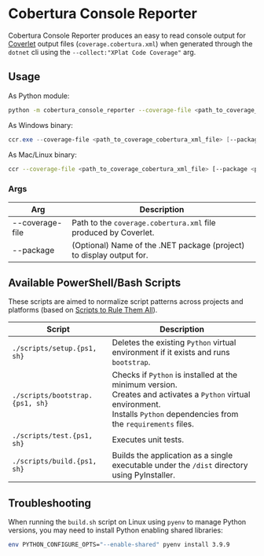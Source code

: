 # Cobertura Console Reporter

Cobertura Console Reporter produces an easy to read console output for 
[Coverlet](https://github.com/coverlet-coverage/coverlet) output files (`coverage.cobertura.xml`) when
generated through the `dotnet` cli using the `--collect:"XPlat Code Coverage"` arg.

## Usage

As Python module:

```bash
python -m cobertura_console_reporter --coverage-file <path_to_coverage_cobertura_xml_file> [--package <package_name>]
```

As Windows binary:

```powershell
ccr.exe --coverage-file <path_to_coverage_cobertura_xml_file> [--package <package_name>]
```

As Mac/Linux binary:

```bash
ccr --coverage-file <path_to_coverage_cobertura_xml_file> [--package <package_name>]
```

### Args

| Arg                                 | Description                                      |
|-------------------------------------|--------------------------------------------------|
| --coverage-file | Path to the `coverage.cobertura.xml` file produced by Coverlet.      |
| --package       | (Optional) Name of the .NET package (project) to display output for. |

## Available PowerShell/Bash Scripts

These scripts are aimed to normalize script patterns across projects and platforms (based on [Scripts to Rule Them All](https://github.com/github/scripts-to-rule-them-all)). 

| Script                          | Description                                                                                                                                                                       |
|---------------------------------|-----------------------------------------------------------------------------------------------------------------------------------------------------------------------------------|
| `./scripts/setup.{ps1, sh}`     | Deletes the existing `Python` virtual environment if it exists and runs `bootstrap`.                                                                                              |
| `./scripts/bootstrap.{ps1, sh}` | Checks if `Python` is installed at the minimum version.<br>Creates and activates a `Python` virtual environment.<br>Installs `Python` dependencies from the `requirements` files. |
| `./scripts/test.{ps1, sh}`      | Executes unit tests.                                                                                                                                                              |
| `./scripts/build.{ps1, sh}`     | Builds the application as a single executable under the `/dist` directory using PyInstaller.                                                                                      |

## Troubleshooting

When running the `build.sh` script on Linux using `pyenv` to manage Python versions, you 
may need to install Python enabling shared libraries:

```bash
env PYTHON_CONFIGURE_OPTS="--enable-shared" pyenv install 3.9.9
```

